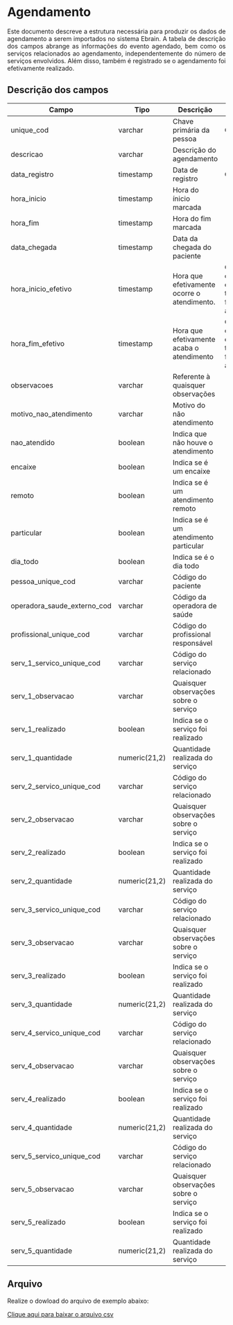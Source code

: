 # Agendamento

<p align="justify"> 
Este documento descreve a estrutura necessária para produzir os dados de agendamento a serem importados no sistema Ebrain. A tabela de descrição dos campos abrange as informações do evento agendado, bem como os serviços relacionados ao agendamento, independentemente do número de serviços envolvidos. Além disso, também é registrado se o agendamento foi efetivamente realizado.
 </p>

## Descrição dos campos

| Campo                        | Tipo       | Descrição                                                                                         | Restrição   |
|------------------------------|------------|---------------------------------------------------------------------------------------------------|-------------|
| unique_cod                  | varchar    | Chave primária da pessoa                                                                          | Obrigatório | 
| descricao                    |   varchar | Descrição do agendamento                                                                                                  |             |
| data_registro                | timestamp  | Data de registro  |  Obrigatório     | 
| hora_inicio                  |   timestamp  | Hora do ínicio marcada                                                                                                |             |
| hora_fim                     |    timestamp  | Hora do fim marcada  | |
| data_chegada                 | timestamp       |  Data da chegada do paciente  |             |
| hora_inicio_efetivo          | timestamp  |  Hora que efetivamente ocorre o atendimento.                                                                                                |  Origatório caso o evento tenha de fato acontecido           |
| hora_fim_efetivo             | timestamp   | Hora que efetivamente acaba o atendimento | Origatório caso o evento tenha de fato acontecido |
| observacoes                  |  varchar   | Referente à quaisquer observações                                                                                                  |             |
| motivo_nao_atendimento       |  varchar          |  Motivo do não atendimento                                                                                                 |             |
| nao_atendido                 |  boolean          |  Indica que não houve o atendimento                                                                                                 |             |
| encaixe                      |  boolean          |  Indica se é um encaixe                                                                                                 |             |
| remoto                       |  boolean          |  Indica se é um atendimento remoto                                                                                                  |             |
| particular                   |  boolean          |  Indica se é um atendimento particular                                                                                                  |             |
| dia_todo                     |  boolean          |  Indica se é o dia todo                                                                                                  |             |
| pessoa_unique_cod           |  varchar          |  Código do paciente   |      |
| operadora_saude_externo_cod  |  varchar          | Código da operadora de saúde                                                                                                   |             |
| profissional_unique_cod     | varchar           |  Código do profissional responsável                                                                                                 |             |
| serv_1_servico_unique_cod   |  varchar          | Código do serviço relacionado                                                                                                  |             |
| serv_1_observacao            |  varchar          |  Quaisquer observações sobre o serviço                                                                                                 |             |
| serv_1_realizado             |  boolean          |  Indica se o serviço foi realizado                                                                                                 |             |
| serv_1_quantidade            | numeric(21,2)            |  Quantidade realizada do serviço                                                                                                 |             |
| serv_2_servico_unique_cod   |  varchar          | Código do serviço relacionado                                                                                                  |             |
| serv_2_observacao            |  varchar          | Quaisquer observações sobre o serviço                                                                                                   |             |
| serv_2_realizado             |  boolean          | Indica se o serviço foi realizado                                                                                                  |             |
| serv_2_quantidade            | numeric(21,2)            | Quantidade realizada do serviço                                                                                                  |             |
| serv_3_servico_unique_cod   | varchar          |   Código do serviço relacionado                                                                                                |             |
| serv_3_observacao            | varchar           | Quaisquer observações sobre o serviço                                                                                                   |             |
| serv_3_realizado             |  boolean          |  Indica se o serviço foi realizado                                                                                                 |             |
| serv_3_quantidade            | numeric(21,2)            |  Quantidade realizada do serviço                                                                                                 |             |
| serv_4_servico_unique_cod   |  varchar          |  Código do serviço relacionado                                                                                                 |             |
| serv_4_observacao            |  varchar          | Quaisquer observações sobre o serviço                                                                                                   |             |
| serv_4_realizado             |   boolean         |   Indica se o serviço foi realizado                                                                                                |             |
| serv_4_quantidade            | numeric(21,2)  |  Quantidade realizada do serviço                                                                                                 |             |
| serv_5_servico_unique_cod   |  varchar         |  Código do serviço relacionado                                                                                                 |             |
| serv_5_observacao            | varchar           | Quaisquer observações sobre o serviço                                                                                                   |             |
| serv_5_realizado             |  boolean          | Indica se o serviço foi realizado                                                                                                  |             |
| serv_5_quantidade            |  numeric(21,2)           |  Quantidade realizada do serviço                                                                                                 |             |


## Arquivo
<p align="justify">Realize o dowload do arquivo de exemplo abaixo:</p>

[Clique aqui para baixar o arquivo csv](https://drive.google.com/uc?export=download&id=1c5jdlkdqTo9Plo5veOki2wh8b49SHdBz)
